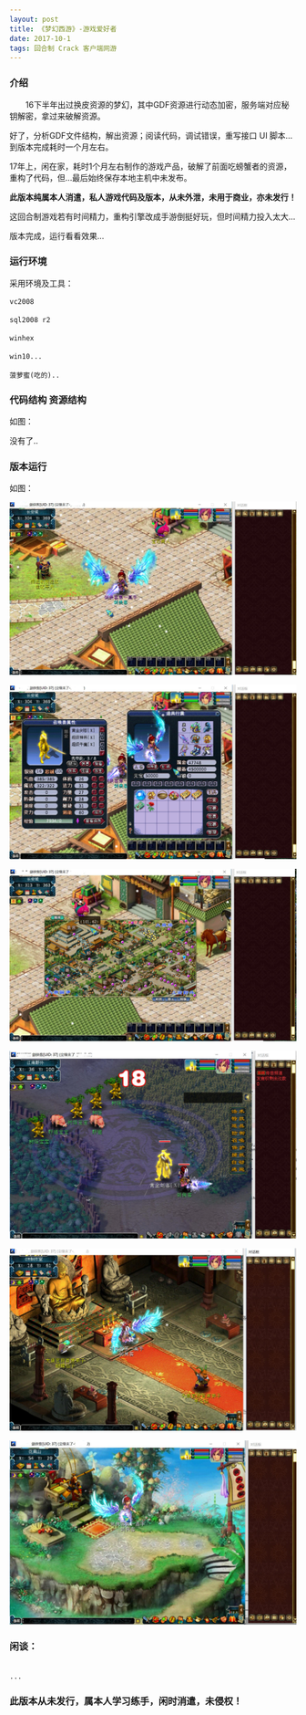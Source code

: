 ```yaml
---
layout: post
title: 《梦幻西游》-游戏爱好者
date: 2017-10-1
tags: 回合制 Crack 客户端网游
---
```


		
### 介绍


&emsp;&emsp;16下半年出过换皮资源的梦幻，其中GDF资源进行动态加密，服务端对应秘钥解密，拿过来破解资源。

好了，分析GDF文件结构，解出资源；阅读代码，调试错误，重写接口 UI 脚本... 到版本完成耗时一个月左右。

17年上，闲在家，耗时1个月左右制作的游戏产品，破解了前面吃螃蟹者的资源，重构了代码，但...最后始终保存本地主机中未发布。


**此版本纯属本人消遣，私人游戏代码及版本，从未外泄，未用于商业，亦未发行！**

这回合制游戏若有时间精力，重构引擎改成手游倒挺好玩，但时间精力投入太大...

版本完成，运行看看效果...


### 运行环境

采用环境及工具：

```
vc2008

sql2008 r2

winhex

win10...

菠萝蜜(吃的)..

``` 

### 代码结构 资源结构

如图：

没有了..

### 版本运行

如图：

![](/images/posts/mh/mh1.jpg)

![](/images/posts/mh/mh2.jpg)

![](/images/posts/mh/mh3.jpg)

![](/images/posts/mh/mh4.jpg)

![](/images/posts/mh/mh5.jpg)

![](/images/posts/mh/mh6.jpg)

### 闲谈：	

```

...

```


### 此版本从未发行，属本人学习练手，闲时消遣，未侵权！